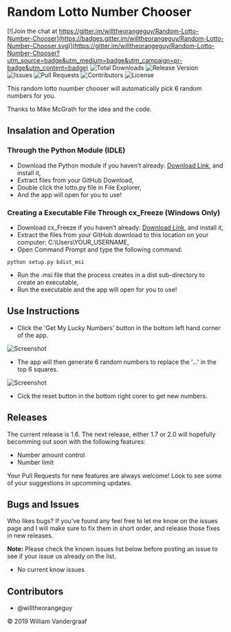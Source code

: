 # Random Lotto Number Chooser

[![Join the chat at https://gitter.im/willtheorangeguy/Random-Lotto-Number-Chooser](https://badges.gitter.im/willtheorangeguy/Random-Lotto-Number-Chooser.svg)](https://gitter.im/willtheorangeguy/Random-Lotto-Number-Chooser?utm_source=badge&utm_medium=badge&utm_campaign=pr-badge&utm_content=badge)
![Total Downloads](https://img.shields.io/github/downloads/willtheorangeguy/Random-Lotto-Number-Chooser/total.svg)
![Release Version](https://img.shields.io/github/release/willtheorangeguy/Random-Lotto-Number-Chooser.svg)
![Issues](https://img.shields.io/github/issues/willtheorangeguy/Random-Lotto-Number-Chooser.svg)
![Pull Requests](https://img.shields.io/github/issues-pr/willtheorangeguy/Random-Lotto-Number-Chooser.svg)
![Contributors](https://img.shields.io/github/contributors/willtheorangeguy/Random-Lotto-Number-Chooser.svg)
![License](https://img.shields.io/github/license/willtheorangeguy/Random-Lotto-Number-Chooser.svg)

This random lotto nuumber chooser will automatically pick 6 random numbers for you. 

Thanks to Mike McGrath for the idea and the code.


## Insalation and Operation

### Through the Python Module (IDLE)
-	Download the Python module if you haven’t already: [Download Link](https://www.python.org/downloads), and install it,
-	Extract files from your GitHub Download,
-	Double click the lotto.py file in File Explorer,
-	And the app will open for you to use!

### Creating a Executable File Through cx_Freeze (Windows Only)
-	Download cx_Freeze if you haven’t already: [Download Link](https://pypi.python.org/packages/38/ae/2cf4f13f42d54b01e26b0b713298722b351ca5a2408b2a77953be67ffb25/cx_Freeze-5.0.win32-py3.5.exe#md5=05e531d442cb9e27d093ca1ee37a03f4), and install it,
-	Extract the files from your GitHub download to this location on your computer: C:\Users\YOUR_USERNAME,
-	Open Command Prompt and type the following command:
```
python setup.py bdist_msi
```
-	Run the .msi file that the process creates in a dist sub-directory to create an executable,
-	Run the executable and the app will open for you to use!

## Use Instructions
- Click the 'Get My Lucky Numbers' button in the bottom left hand corner of the app.

![Screenshot](https://raw.githubusercontent.com/willtheorangeguy/Random-Lotto-Number-Chooser/master/Screenshot2.PNG)

- The app will then generate 6 random numbers to replace the '...' in the top 6 squares. 

![Screenshot](https://raw.githubusercontent.com/willtheorangeguy/Random-Lotto-Number-Chooser/master/Screenshot.PNG)

- Cick the reset button in the bottom right corer to get new numbers.

## Releases
The current release is 1.6. The next release, either 1.7 or 2.0 will hopefully becomming out soon with the following features:
- Number amount control
- Number limit

Your Pull Requests for new features are always welcome! Look to see some of your suggestions in upcomming updates.


## Bugs and Issues
Who likes bugs? If you’ve found any feel free to let me know on the issues page and I will make sure to fix them in short order, and release those fixes in new releases. 

**Note:** Please check the known issues list below before posting an issue to see if your issue us already on the list.
- No current know issues


## Contributors
- @willtheorangeguy

© 2019 William Vandergraaf
